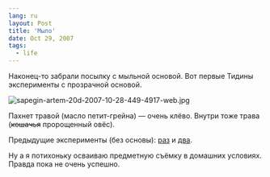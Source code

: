 ```yaml
---
lang: ru
layout: Post
title: 'Мыло'
date: Oct 29, 2007
tags:
  - life
---
```


Наконец-то забрали посылку с мыльной основой. Вот первые Тидины эксперименты с прозрачной основой.

![sapegin-artem-20d-2007-10-28-449-4917-web.jpg](upload://sapegin-artem-20d-2007-10-28-449-4917-web.jpg)

Пахнет травой (масло петит-грейна) — очень клёво. Внутри тоже трава (~~кошачья~~ пророщенный овёс).

Предыдущие эксперименты (без основы): [раз](http://airve.livejournal.com/507252.html) и [два](http://airve.livejournal.com/507612.html).

Ну а я потихоньку осваиваю предметную съёмку в домашних условиях. Правда пока не очень успешно.
